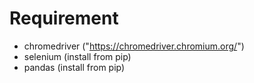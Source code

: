 # Requirement
* chromedriver ("https://chromedriver.chromium.org/")
* selenium (install from pip)
* pandas (install from pip)